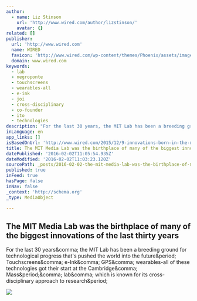 ```yaml
---
author:
  - name: Liz Stinson
    url: 'http://www.wired.com/author/lizstinson/'
    avatar: {}
related: []
publisher:
  url: 'http://www.wired.com'
  name: WIRED
  favicon: 'http://www.wired.com/wp-content/themes/Phoenix/assets/images/favicon.ico'
  domain: www.wired.com
keywords:
  - lab
  - negroponte
  - touchscreens
  - wearables-all
  - e-ink
  - joi
  - cross-disciplinary
  - co-founder
  - ito
  - technologies
description: "For the last 30 years, the MIT Lab has been a breeding ground for technological progress that's pushed the world into the future. Touchscreens, e-Ink, GPS, wearables-all of these technologies got their start at the Cambridge, Mass., lab, which is known for its cross-disciplinary approach to research."
inLanguage: en
app_links: []
isBasedOnUrl: 'http://www.wired.com/2015/12/9-innovations-born-in-the-mit-media-lab/'
title: The MIT Media Lab was the birthplace of many of the biggest innovations of the last thirty years
datePublished: '2016-02-02T11:05:54.935Z'
dateModified: '2016-02-02T11:03:23.120Z'
sourcePath: _posts/2016-02-02-the-mit-media-lab-was-the-birthplace-of-many-of-the-biggest.md
published: true
inFeed: true
hasPage: false
inNav: false
_context: 'http://schema.org'
_type: MediaObject

---
```

<article style=""><h1>The MIT Media Lab was the birthplace of many of the biggest innovations of the last thirty years</h1><p>For the last 30 years&amp;comma; the MIT Lab has been a breeding ground for technological progress that's pushed the world into the future&amp;period; Touchscreens&amp;comma; e-Ink&amp;comma; GPS&amp;comma; wearables-all of these technologies got their start at the Cambridge&amp;comma; Mass&amp;period;&amp;comma; lab&amp;comma; which is known for its cross-disciplinary approach to research&amp;period;</p><img src="http://www.wired.com/wp-content/uploads/2015/12/mit-lab-1200x630.jpg" /></article>